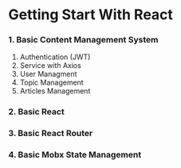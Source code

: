 # Getting Start With React

### 1. Basic Content Management System
  1. Authentication (JWT)
  2. Service with Axios
  3. User Managment
  4. Topic Management 
  5. Articles Management

### 2. Basic React

### 3. Basic React Router

### 4. Basic Mobx State Management 
